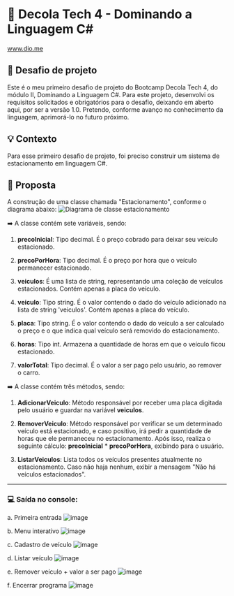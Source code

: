 # 🚀 Decola Tech 4 - Dominando a Linguagem C#
www.dio.me

## 🌟 Desafio de projeto
Este é o meu primeiro desafio de projeto do Bootcamp Decola Tech 4, do módulo II, Dominando a Linguagem C#. Para este projeto, desenvolvi os requisitos solicitados e obrigatórios para o desafio, deixando em aberto aqui, por ser a versão 1.0. Pretendo, conforme avanço no conhecimento da linguagem, aprimorá-lo no futuro próximo.

## 💡 Contexto
Para esse primeiro desafio de projeto, foi preciso construir um sistema de estacionamento em linguagem C#.

## 📌 Proposta
A construção de uma classe chamada "Estacionamento", conforme o diagrama abaixo:
![Diagrama de classe estacionamento](diagrama_classe_estacionamento.png)

➡️ A classe contém sete variáveis, sendo:

1) **precoInicial**: Tipo decimal. É o preço cobrado para deixar seu veículo estacionado.

2) **precoPorHora**: Tipo decimal. É o preço por hora que o veículo permanecer estacionado.

3) **veiculos**: É uma lista de string, representando uma coleção de veículos estacionados. Contém apenas a placa do veículo.

4) **veiculo**: Tipo string. É o valor contendo o dado do veículo adicionado na lista de string 'veiculos'. Contém apenas a placa do veículo.

5) **placa**: Tipo string. É o valor contendo o dado do veículo a ser calculado o preço e o que indica qual veículo será removido do estacionamento.

6) **horas**: Tipo int. Armazena a quantidade de horas em que o veículo ficou estacionado.

7) **valorTotal**: Tipo decimal. É o valor a ser pago pelo usuário, ao remover o carro.

➡️ A classe contém três métodos, sendo:

1) **AdicionarVeiculo**: Método responsável por receber uma placa digitada pelo usuário e guardar na variável **veiculos**.

2) **RemoverVeiculo**: Método responsável por verificar se um determinado veículo está estacionado, e caso positivo, irá pedir a quantidade de horas que ele permaneceu no estacionamento. Após isso, realiza o seguinte cálculo: **precoInicial** * **precoPorHora**, exibindo para o usuário.

3) **ListarVeiculos**: Lista todos os veículos presentes atualmente no estacionamento. Caso não haja nenhum, exibir a mensagem "Não há veículos estacionados".
_______________________________________________________________

### 💻 Saída no console:

a. Primeira entrada
![image](https://github.com/tainasays/decolaTech4-desafio-projeto1/assets/102188509/5f52c0c1-766a-43ae-816e-fa9f9678b502)

b. Menu interativo
![image](https://github.com/tainasays/decolaTech4-desafio-projeto1/assets/102188509/84abbc00-721a-46dc-857e-ebc5c185047e)

c. Cadastro de veículo
![image](https://github.com/tainasays/decolaTech4-desafio-projeto1/assets/102188509/adb19240-42e8-4bbd-b8a1-87fcde6c03a3)

d. Listar veículo
![image](https://github.com/tainasays/decolaTech4-desafio-projeto1/assets/102188509/fe3bc785-ff32-4579-9cef-92fbd2b562e3)

e. Remover veículo + valor a ser pago
![image](https://github.com/tainasays/decolaTech4-desafio-projeto1/assets/102188509/a9f33001-083b-4b33-a767-2a4c9cab2548)
 
f. Encerrar programa
![image](https://github.com/tainasays/decolaTech4-desafio-projeto1/assets/102188509/6d501715-4f99-466e-a3a7-5f4b8df017b3)


